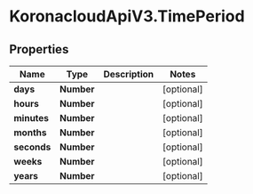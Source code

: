 # KoronacloudApiV3.TimePeriod

## Properties
Name | Type | Description | Notes
------------ | ------------- | ------------- | -------------
**days** | **Number** |  | [optional] 
**hours** | **Number** |  | [optional] 
**minutes** | **Number** |  | [optional] 
**months** | **Number** |  | [optional] 
**seconds** | **Number** |  | [optional] 
**weeks** | **Number** |  | [optional] 
**years** | **Number** |  | [optional] 


